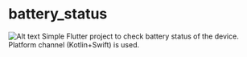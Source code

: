 # battery_status
![Alt text](https://pasteboard.co/VwjWfcyXt8bC.png "Battery Status App for Savvy Navvy [made by devberkay]")
Simple Flutter project to check battery status of the device. Platform channel (Kotlin+Swift) is used.
